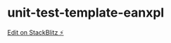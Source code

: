 # unit-test-template-eanxpl

[Edit on StackBlitz ⚡️](https://stackblitz.com/edit/unit-test-template-eanxpl)